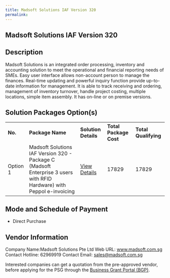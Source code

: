 ```yaml
---
title: Madsoft Solutions IAF Version 320
permalink: 
---
```


## Madsoft Solutions IAF Version 320

## Description

Madsoft Solutions is an integrated order processing, inventory and accounting solution to meet the operational and financial reporting needs of SMEs. Easy user interface allows non-account person to manage the finances. Real-time updating and powerful inquiry function provide up-to-date information for management. It is able to track receiving and ordering, management of inventory turnover, handle project costing, multiple locations, simple item assembly.  It has on-line or on premise versions.

## Solution Packages Option(s)

<table>
<tr>
<td><b>No.</b></td>
<td><b>Package Name</b></td>
<td><b>Solution Details</b></td>
<td><b>Total Package Cost</b></td>
<td><b>Total Qualifying</b></td>
</tr>
<tr>
<td>Option 1</td>
<td> Madsoft Solutions IAF Version 320 - Package C (Madsoft Enterprise 3 users with RFID Hardware) with Peppol e-invoicing</td>
<td><a href='https://www.gobusiness.gov.sg/images/psg/Desensitised_Madsoft_Solutions_Annex_3_CR_wef_19_August_2021_Part_3.pdf'>View Details</a></td>
<td>17829</td>
<td>17829</td>
</tr>
</table>

## Mode and Schedule of Payment

 - Direct Purchase

## Vendor Information

 Company Name:Madsoft Solutions Pte Ltd 
Web URL: www.madsoft.com.sg 
Contact Hotline: 62969919 
Contact Email: sales@madsoft.com.sg 


Interested companies can get a quotation from the pre-approved vendor, before applying for the PSG through the <a href='https://www.businessgrants.gov.sg/'>Business Grant Portal (BGP)</a>.
